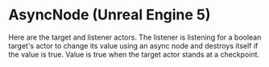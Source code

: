 # AsyncNode (Unreal Engine 5)

Here are the target and listener actors. The listener is listening for a boolean target's actor to change its value using an async node and destroys itself if the value is true.
Value is true when the target actor stands at a checkpoint.
